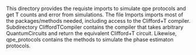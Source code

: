 This directory provides the requiste imports to simulate qpe protocols and get T counts and error from simulations.
The file Imports imports most of the packages/methods needed, including access to the Clifford+T compiler.
Subdirectory CliffordTCompiler contains the compiler that takes arbitrary QuantumCircuits and return the equivalent Clifford+T circuit.
Likewise, qpe_protocols contains the methods to simulate the phase estimaton protocols.
